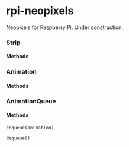 # rpi-neopixels
Neopixels for Raspberry Pi. Under construction.

### Strip

#### Methods

### Animation

#### Methods

### AnimationQueue

#### Methods

    enqueue(animation)

    dequeue()

